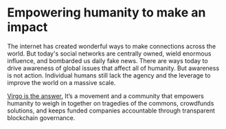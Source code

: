 # Empowering humanity to make an impact

The internet has created wonderful ways to make connections across the world. But today's social networks are centrally owned, wield enormous influence, and bombarded us daily fake news. There are ways today to drive awareness of global issues that affect all of humanity. But awareness is not action. Individual humans still lack the agency and the leverage to improve the world on a massive scale.

[Virgo is the answer.](/about) It’s a movement and a community that empowers humanity to weigh in together on tragedies of the commons, crowdfunds solutions, and keeps funded companies accountable through transparent blockchain governance. 
